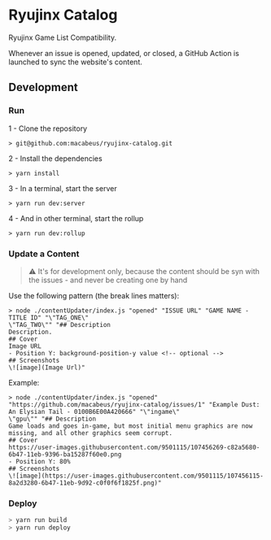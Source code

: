 # Ryujinx Catalog

Ryujinx Game List Compatibility.

Whenever an issue is opened, updated, or closed, a GitHub Action is launched to sync the website's content.

## Development

### Run

1 - Clone the repository

```
> git@github.com:macabeus/ryujinx-catalog.git
```

2 - Install the dependencies

```
> yarn install
```

3 - In a terminal, start the server

```
> yarn run dev:server
```

4 - And in other terminal, start the rollup

```
> yarn run dev:rollup
```

### Update a Content

> :warning: It's for development only, because the content should be syn with the issues - and never be creating one by hand

Use the following pattern (the break lines matters):

```
> node ./contentUpdater/index.js "opened" "ISSUE URL" "GAME NAME - TITLE ID" "\"TAG_ONE\"
\"TAG_TWO\"" "## Description
Description.
## Cover
Image URL
- Position Y: background-position-y value <!-- optional -->
## Screenshots
\![image](Image Url)"
```

Example:

```
> node ./contentUpdater/index.js "opened" "https://github.com/macabeus/ryujinx-catalog/issues/1" "Example Dust: An Elysian Tail - 0100B6E00A420666" "\"ingame\"
\"gpu\"" "## Description
Game loads and goes in-game, but most initial menu graphics are now missing, and all other graphics seem corrupt.
## Cover
https://user-images.githubusercontent.com/9501115/107456269-c82a5680-6b47-11eb-9396-ba15287f60e0.png
- Position Y: 80%
## Screenshots
\![image](https://user-images.githubusercontent.com/9501115/107456115-8a2d3280-6b47-11eb-9d92-c0f0f6f1825f.png)"
```

### Deploy

```bash
> yarn run build
> yarn run deploy
```
